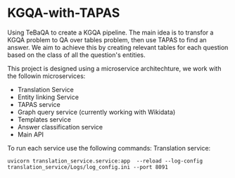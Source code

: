 # KGQA-with-TAPAS
Using TeBaQA to create a KGQA pipeline. The main idea is to transfor a KGQA problem to  QA over tables problem,  then use TAPAS to find an answer. We aim to achieve this by creating relevant tables for each question based on the class of all the question's entities.

This project is designed using a microservice architechture, we work with the followin microservices:
- Translation Service
- Entity linking Service
- TAPAS service
- Graph query service (currently  working with Wikidata)
- Templates service
- Answer classification service
- Main API

To run each service use the following commands:
Translation service:
```
uvicorn translation_service.service:app  --reload --log-config translation_service/Logs/log_config.ini --port 8091
```
